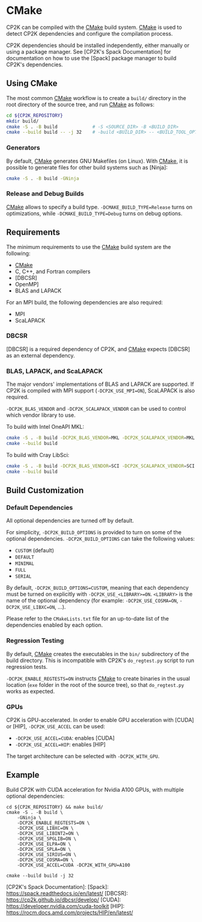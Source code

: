 # CMake

CP2K can be compiled with the [CMake] build system. [CMake] is used to detect CP2K dependencies and configure the compilation process.

CP2K dependencies should be installed independently, either manually or using a package manager. See [CP2K's Spack Documentation] for documentation on how to use the [Spack] package manager to build CP2K's dependencies.

## Using CMake

The most common [CMake] workflow is to create a `build/` directory in the root directory of the source tree, and run [CMake] as follows:

```bash
cd ${CP2K_REPOSITORY}
mkdir build/
cmake -S . -B build             # -S <SOURCE_DIR> -B <BUILD_DIR>
cmake --build build -- -j 32    # -build <BUILD_DIR> -- <BUILD_TOOL_OPTIONS>
```

### Generators

By default, [CMake] generates GNU Makefiles (on Linux). With [CMake], it is possible to generate files for other build systems such as [Ninja]:

```bash
cmake -S . -B build -GNinja 
```

### Release and Debug Builds

[CMake] allows to specify a build type. `-DCMAKE_BUILD_TYPE=Release` turns on optimizations, while `-DCMAKE_BUILD_TYPE=Debug` turns on debug options. 

## Requirements

The minimum requirements to use the [CMake] build system are the following:

* [CMake]
* C, C++, and Fortran compilers
* [DBCSR]
* OpenMP]
* BLAS and LAPACK

For an MPI build, the following dependencies are also required:

* MPI
* ScaLAPACK

### DBCSR

[DBCSR] is a required dependency of CP2K, and [CMake] expects [DBCSR] as an external dependency.

### BLAS, LAPACK, and ScaLAPACK

The major vendors' implementations of BLAS and LAPACK are supported. If CP2K is compiled with MPI support (`-DCP2K_USE_MPI=ON`), ScaLAPACK is also required.

`-DCP2K_BLAS_VENDOR` and `-DCP2K_SCALAPACK_VENDOR` can be used to control which vendor library to use.

To build with Intel OneAPI MKL:

```bash
cmake -S . -B build -DCP2K_BLAS_VENDOR=MKL -DCP2K_SCALAPACK_VENDOR=MKL
cmake --build build
```

To build with Cray LibSci:

```bash
cmake -S . -B build -DCP2K_BLAS_VENDOR=SCI -DCP2K_SCALAPACK_VENDOR=SCI
cmake --build build
```

## Build Customization

### Default Dependencies

All optional dependencies are turned off by default. 

For simplicity, `-DCP2K_BUILD_OPTIONS` is provided to turn on some of the optional dependencies. `-DCP2K_BUILD_OPTIONS` can take the following values:

* `CUSTOM` (default)
* `DEFAULT`
* `MINIMAL`
* `FULL`
* `SERIAL`

By default, `-DCP2K_BUILD_OPTIONS=CUSTOM`, meaning that each dependency must be turned on explicitly with `-DCP2K_USE_<LIBRARY>=ON`. `<LIBRARY>` is the name of the optional dependency (for example: `-DCP2K_USE_COSMA=ON`, `-DCP2K_USE_LIBXC=ON`, ...). 

Please refer to the `CMakeLists.txt` file for an up-to-date list of the dependencies enabled by each option.

### Regression Testing

By default, [CMake] creates the executables in the `bin/` subdirectory of the build directory. This is incompatible with CP2K's `do_regtest.py` script to run regression tests.

`-DCP2K_ENABLE_REGTESTS=ON` instructs [CMake] to create binaries in the usual location (`exe` folder in the root of the source tree), so that `do_regtest.py` works as expected.

### GPUs

CP2K is GPU-accelerated. In order to enable GPU acceleration with [CUDA] or [HIP], `-DCP2K_USE_ACCEL` can be used:

* `-DCP2K_USE_ACCEL=CUDA`: enables [CUDA]
* `-DCP2K_USE_ACCEL=HIP`: enables [HIP]

The target architecture can be selected with `-DCP2K_WITH_GPU`.

## Example

Build CP2K with CUDA acceleration for Nvidia A100 GPUs, with multiple optional dependencies: 

```
cd ${CP2K_REPOSITORY} && make build/
cmake -S . -B build \
    -GNinja \
    -DCP2K_ENABLE_REGTESTS=ON \
    -DCP2K_USE_LIBXC=ON \
    -DCP2K_USE_LIBINT2=ON \
    -DCP2K_USE_SPGLIB=ON \
    -DCP2K_USE_ELPA=ON \
    -DCP2K_USE_SPLA=ON \
    -DCP2K_USE_SIRIUS=ON \
    -DCP2K_USE_COSMA=ON \
    -DCP2K_USE_ACCEL=CUDA -DCP2K_WITH_GPU=A100

cmake --build build -j 32
```

[CMake]: https://cmake.org
[CP2K's Spack Documentation]:
[Spack]: https://spack.readthedocs.io/en/latest/
[DBCSR]: https://cp2k.github.io/dbcsr/develop/
[CUDA]: https://developer.nvidia.com/cuda-toolkit
[HIP]: https://rocm.docs.amd.com/projects/HIP/en/latest/